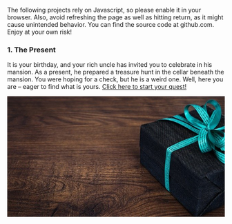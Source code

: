The following projects rely on Javascript, so please enable it in your browser. Also, avoid refreshing the page as well as hitting return, as it might cause unintended behavior. You can find the source code at github.com. Enjoy at your own risk!

### 1. The Present

It is your birthday, and your rich uncle has invited you to celebrate in his mansion. As a present, he prepared a treasure hunt in the cellar beneath the mansion. You were hoping for a check, but he is a weird one. Well, here you are – eager to find what is yours. [Click here to start your quest!](present.html)

![letters](img/present.jpg)
